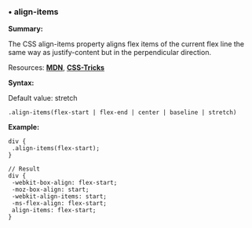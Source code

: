 ### <a name="align-items"></a> &#8226; align-items
**Summary:**

The CSS align-items property aligns flex items of the current flex line the same way as justify-content but in the perpendicular direction.

Resources: **[MDN](https://developer.mozilla.org/en-US/docs/Web/CSS/align-items)**, **[CSS-Tricks](http://css-tricks.com/almanac/properties/a/align-items/)**

**Syntax:**

Default value: stretch

    .align-items(flex-start | flex-end | center | baseline | stretch)

**Example:**

    div {
     .align-items(flex-start);
    }
    
    // Result
    div {
     -webkit-box-align: flex-start;
     -moz-box-align: start;
     -webkit-align-items: start;
     -ms-flex-align: flex-start;
     align-items: flex-start;
    }
  
